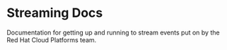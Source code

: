 # Streaming Docs

Documentation for getting up and running to stream events put on by the Red Hat Cloud Platforms team.

